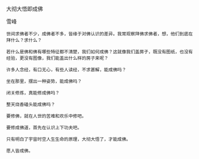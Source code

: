 大彻大悟即成佛

雪峰


    世间求佛者不少，成佛者不多，皆缘于对佛认识的差异。我常观察拜佛求佛者，想，他们到底在拜什么？求什么？

    若什么是佛和佛有哪些特征都不清楚，我们如何成佛？这就像我们盖房子，既没有图纸，也没有经验，更没有图像，我们能盖出什么样的房子来呢？

    许多人念经，有口无心，有些人读经，不求甚解，能成佛吗？

    坐在那里，摆出一种姿势，能成佛吗？

    闭关修炼，真能修成佛吗？

    整天烧香磕头能成佛吗？

    要修佛，就在人世的苦难和欢乐中修吧。

    要修成佛道，首先在认识上下功夫吧。

    只有明白了宇宙时空人生生命的原理，大彻大悟了，才能成佛。

    愿人皆成佛。



